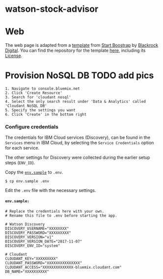 # watson-stock-advisor

# Web

The web page is adapted from a [template](https://startbootstrap.com/template-overviews/sb-admin/ "Start Boostrap SB Admin") from [Start Boostrap](https://startbootstrap.com/ "Start Bootstrap") by [Blackrock Digital](https://github.com/BlackrockDigital "Blackrock Digital").
You can find the repository for the template [here](https://github.com/BlackrockDigital/startbootstrap-sb-admin "SB Admin Repo"), including its [License](https://github.com/BlackrockDigital/startbootstrap-sb-admin/blob/master/LICENSE "SB Admin License").

# Provision NoSQL DB TODO add pics
    1. Navigate to console.bluemix.net
    2. Click 'Create Resource'
    3. Search for 'cloudant nosql'
    4. Select the only search result under 'Data & Analytics' called 'Cloudant NoSQL DB'
    5. Specify the settings you want
    6. Click 'Create' in the bottom right

### Configure credentials

The credentials for IBM Cloud services (Discovery), can be found in the ``Services`` menu in IBM Cloud,
by selecting the ``Service Credentials`` option for each service.

The other settings for Discovery were collected during the
earlier setup steps (``ENV_ID``).

Copy the [`env.sample`](env.sample) to `.env`.

```
$ cp env.sample .env
```
Edit the `.env` file with the necessary settings.

#### `env.sample:`

```
# Replace the credentials here with your own.
# Rename this file to .env before starting the app.

# Watson Discovery
DISCOVERY_USERNAME="XXXXXXXX"
DISCOVERY_PASSWORD="XXXXXXXXX"
DISCOVERY_VERSION="v1"
DISCOVERY_VERSION_DATE="2017-11-07"
DISCOVERY_ENV_ID="system"

# Cloudant
CLOUDANT_KEY="XXXXXXXXX"
CLOUDANT_PASSWORD="XXXXXXXXXXXXXXX"
CLOUDANT_ACCESS="XXXXXXXXXXXXXX-bluemix.cloudant.com"
DB_NAME="XXXXXXXXXX"

```